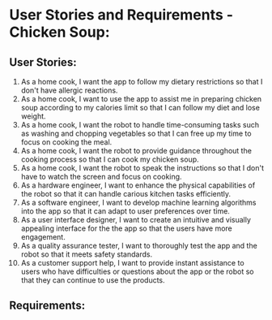 # User Stories and Requirements - Chicken Soup:

## User Stories:
1. As a home cook, I want the app to follow my dietary restrictions so that I don't have allergic reactions.
2. As a home cook, I want to use the app to assist me in preparing chicken soup according to my calories limit so that I can follow my diet and lose weight.
3. As a home cook, I want the robot to handle time-consuming tasks such as washing and chopping vegetables so that I can free up my time to focus on cooking the meal.
4. As a home cook, I want the robot to provide guidance throughout the cooking process so that I can cook my chicken soup.
5. As a home cook, I want the robot to speak the instructions so that I don't have to watch the screen and focus on cooking.
6. As a hardware engineer, I want to enhance the physical capabilities of the robot so that it can handle carious kitchen tasks efficiently.
7. As a software engineer, I want to develop machine learning algorithms into the app so that it can adapt to user preferences over time.
8. As a user interface designer, I want to create an intuitive and visually appealing interface for the the app so that the users have more engagement.
9. As a quality assurance tester, I want to thoroughly test the app and the robot so that it meets safety standards.
10. As a customer support help, I want to provide instant assistance to users who have difficulties or questions about the app or the robot so that they can continue to use the products.

## Requirements:
